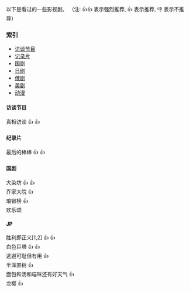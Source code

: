 以下是看过的一些影视剧。
（注: :thumbsup::thumbsup: 表示强烈推荐, :thumbsup: 表示推荐, :thumbsdown: 表示不推荐）
### 索引    
- [访谈节目](#TS)
- [记录片](#DF)
- [国剧](#CN)
- [日剧](#JP)
- [俄剧](#RUS)
- [美剧](#USA)
- [动漫](#6)

#### <span id="DF">访谈节目</span>
<span title="阿米尔.汉一生粉">真相访谈</span> :thumbsup: :thumbsup:

#### <span id="DF">纪录片</span>
最后的棒棒 :thumbsup: :thumbsup:

#### <span id="CN">国剧</span>
大染坊 :thumbsup: :thumbsup:  
乔家大院 :thumbsup:  
琅铘榜 :thumbsup:  
欢乐颂  

#### <span id="3">JP</span>
胜利即正义[1,2] :thumbsup: :thumbsup:  
白色巨塔 :thumbsup: :thumbsup:  
逃避可耻但有用 :thumbsup:  
半泽直树 :thumbsup:  
面包和汤和喵咪还有好天气 :thumbsup:  
<span title="初入日剧,居然没认出我的gakki老婆大人">龙樱 :thumbsup:  
